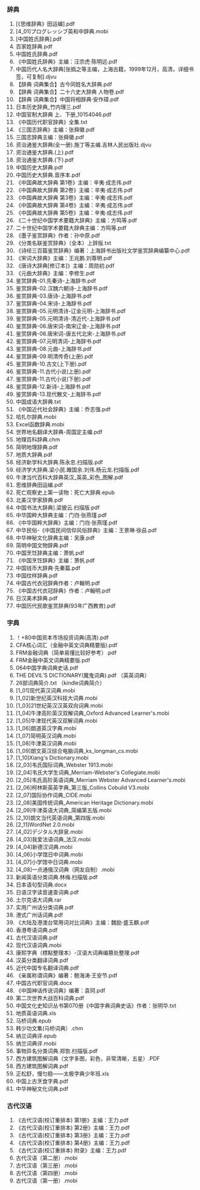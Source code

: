 ### 辞典
1. [《思维辞典》田运编].pdf 
1. [4_01]プログレッシブ英和中辞典.mobi 
1. [中国姓氏辞典].pdf
1. 百家姓辞典.pdf 
1. 中国姓氏辞典.pdf 
1. 《中国姓氏辞典》主编：汪宗虎·陈明远.pdf 
1. 中国历代人名大辞典[张撝之等主编，上海古籍，1999年12月，高清，详细书签，可复制].djvu  
1. 【辞典 词典集合】古今同姓名大辞典.pdf 
1. 【辞典 词典集合】二十六史大辞典  人物卷.pdf 
1. 【辞典 词典集合】中国将相辞典·安作璋.pdf 
1. 日本历史辞典_竹内理三.pdf 
1. 中国官制大辞典  上、下册_10154046.pdf
1. 《中国历代职官辞典》全集.txt 
1. 《三国志辞典》主编：张舜徽.pdf 
1. 三国志辞典主编：张舜徽.pdf 
1. 资治通鉴大辞典(全一册).施丁等主编.吉林人民出版社.djvu 
1. 资治通鉴大辞典.(上).pdf 
1. 资治通鉴大辞典.(下).pdf 
1. 中国历史大辞典.pdf 
1. 中国历史大辞典.音序本.pdf 
1. 《中国典故大辞典 第1卷》主编：辛夷·成志伟.pdf 
1. 《中国典故大辞典 第2卷》主编：辛夷·成志伟.pdf 
1. 《中国典故大辞典 第3卷》主编：辛夷·成志伟.pdf 
1. 《中国典故大辞典 第4卷》主编：辛夷·成志伟.pdf 
1. 《中国典故大辞典 第5卷》主编：辛夷·成志伟.pdf 
1. 《二十世纪中国学术要籍大辞典》主编：方鸣等.pdf 
1. 二十世纪中国学术要籍大辞典主编：方鸣等.pdf 
1. 《墨子鉴赏辞典》作者：孙中原.pdf
1. 《分类名联鉴赏辞典》（全本）上辞版.txt 
1. 《诗经三百篇鉴赏辞典》编著：上海辞书出版社文学鉴赏辞典编纂中心.pdf 
1. 《宋词大辞典》主编：王兆鹏.刘尊明.pdf 
1. 《唐诗大辞典[修订本]》主编：周勋初.pdf 
1. 《元曲大辞典》主编：李修生.pdf 
1. 鉴赏辞典-01.先秦诗-上海辞书.pdf 
1. 鉴赏辞典-02.汉魏六朝诗-上海辞书.pdf 
1. 鉴赏辞典-03.唐诗-上海辞书.pdf 
1. 鉴赏辞典-04.宋诗-上海辞书.pdf 
1. 鉴赏辞典-05.元明清诗-辽金元明-上海辞书.pdf 
1. 鉴赏辞典-05.元明清诗-清近代-上海辞书.pdf 
1. 鉴赏辞典-06.唐宋词-南宋辽金-上海辞书.pdf 
1. 鉴赏辞典-06.唐宋词-唐五代北宋-上海辞书.pdf 
1. 鉴赏辞典-07.元明清词-上海辞书.pdf 
1. 鉴赏辞典-08.元曲-上海辞书.pdf 
1. 鉴赏辞典-09.明清传奇(上册).pdf 
1. 鉴赏辞典-10.古文(上下册).pdf 
1. 鉴赏辞典-11.古代小说(上册).pdf 
1. 鉴赏辞典-11.古代小说(下册).pdf 
1. 鉴赏辞典-12.新诗-上海辞书.pdf 
1. 鉴赏辞典-13.现代散文-上海辞书.pdf 
1. 中国成语大辞典.txt 
1. 《中国近代社会辞典》主编：乔志强.pdf 
1. 哈扎尔辞典.mobi
1. Excel函数辞典.mobi 
1. 世界地名翻译大辞典-周国定主编.pdf 
1. 地理百科辞典.chm 
1. 简明地理辞典.pdf 
1. 地质大辞典.pdf 
1. 经济新学科大辞典.陈永忠.扫描版.pdf 
1. 经济学大辞典.梁小民.雎国余.刘伟.杨云龙.扫描版.pdf 
1. 牛津当代百科大辞典英汉_英英_彩色_图解.pdf 
1. 思维辞典田运编.pdf 
1. 死亡观察史上第一读物：死亡大辞典.epub 
1. 北美汉学家辞典.pdf 
1. 中国书法大辞典].梁披云.扫描版.pdf 
1. 中华国粹大辞典主编：门岿·张燕瑾.pdf 
1. 《中华国粹大辞典》主编：门岿·张燕瑾.pdf 
1. 中华民俗-《中国民间信仰风俗辞典》主编：王景琳·徐刕.pdf 
1. 中华神秘文化辞典主编：吴康.pdf 
1. 简明中国文物辞典.pdf 
1. 中国烹饪辞典主编：萧帆.pdf 
1. 《中国烹饪辞典》主编：萧帆.pdf 
1. 中国钱币大辞典·先秦篇.pdf 
1. 中国纹样辞典.pdf 
1. 中国古代衣冠辞典作者：卢翰明.pdf 
1. 《中国古代衣冠辞典》作者：卢翰明.pdf 
1. 日汉美术辞典.pdf 
1. 中国历代民歌鉴赏辞典(93年广西教育).pdf 
### 字典
1. ！+80中国资本市场投资词典(高清).pdf 
1. CFA核心词汇（金融中英文词典精要版).pdf 
1. FRM金融词典（简单易懂比较好参考）.pdf 
1. FRM金融中英文词典精要版.pdf 
1. 064中国字典词典史话.pdf 
1. THE DEVIL’S DICTIONARY(魔鬼词典).pdf （英英词典）
1. 26部词典简介.txt （kindle词典简介）
1. [1_01]现代英汉词典.mobi 
1. [1_02]新世纪英汉科技大词典.mobi 
1. [1_03]21世纪英汉汉英双向词典.mobi 
1. [1_04]牛津高阶英汉双解词典_Oxford Advanced Learner's.mobi 
1. [1_05]牛津现代英汉双解词典.mobi 
1. [1_06]朗道英汉字典.mobi 
1. [1_07]简明英汉词典.mobi 
1. [1_08]牛津英汉词典.mobi 
1. [1_09]朗文英汉综合电脑词典_ks_longman_cs.mobi 
1. [1_10]Xiang's Dictionary.mobi 
1. [2_03]韦氏国际词典_Webster 1913.mobi 
1. [2_04]韦氏大学生词典_Merriam-Webster's Collegiate.mobi 
1. [2_05]韦氏高阶英语词典_Merriam Webster Advanced Learner's.mobi 
1. [2_06]柯林斯英英字典_第三版_Collins Cobuild V3.mobi 
1. [2_07]国际协作词典_CIDE.mobi 
1. [2_08]美国传统词典_American Heritage Dictionary.mobi 
1. [2_09]牛津英语大词典_简编第五版.mobi 
1. [2_10]朗文当代英语词典_第四版.mobi 
1. [2_11]WordNet 2.0.mobi 
1. [4_02]デジタル大辞泉.mobi 
1. [4_03]我爱法语词典_法汉.mobi 
1. [4_04]新德汉词典.mobi 
1. [4_06]小学馆日中词典.mobi 
1. [4_07]小学馆中日词典.mobi 
1. [4_08]一点通俄汉词典（网友自制）.mobi 
1. 新闻英语分类词典.林梅.扫描版.pdf 
1. 日本语句型词典.docx 
1. 日语汉字读音速查词典.pdf 
1. 土尔克语大词典.rar 
1. 实用广州话分类词典.pdf 
1. 港式广州话词典.pdf 
1. 《大陆及港澳台常用词对比词典》主编：魏励·盛玉麒.pdf 
1. 香港粤语词典.pdf 
1. 古代汉语词典.pdf 
1. 现代汉语词典.mobi 
1. 康熙字典（標點整理本）-汉语大词典编篡处整理.pdf
1. 汉英分类翻译词典.pdf 
1. 近代中国专名翻译词典.pdf 
1. 《亲属称谓词典》编著：鲍海涛·王安节.pdf 
1. 中国古代职官词典.docx 
1. 《中国神话传说词典》编著：袁珂.pdf 
1. 第二次世界大战百科词典.pdf 
1. 中国文化史知识丛书第070册《中国字典词典史话》作者：张明华.txt
1. 地质英语词典.xls 
1. 马桥词典.epub 
1. 韩少功文集(马桥词典）.chm 
1. 纳兰词典评.epub 
1. 纳兰词典评.mobi 
1. 事物异名分类词典.郑恢.扫描版.pdf 
1. 西方建筑图解词典（文字多图，彩色，非常清晰，五星）.PDF 
1. 西方建筑图解词典.pdf 
1. 正松舒，慢匀稳——太极字典少年班.xls 
1. 中国上古烹食字典.pdf 
1. 中华神秘文化词典.pdf 
### 古代汉语
1. 《古代汉语(校订重排本) 第1册》主编：王力.pdf 
2. 《古代汉语(校订重排本) 第2册》主编：王力.pdf 
3. 《古代汉语(校订重排本) 第3册》主编：王力.pdf 
4. 《古代汉语(校订重排本) 第4册》主编：王力.pdf 
5. 《古代汉语(校订重排本) 附录》主编：王力.pdf 
6. 古代汉语（第二册）.mobi 
7. 古代汉语（第三册）.mobi 
8. 古代汉语（第四册）.mobi 
9. 古代汉语（第一册）.mobi 
